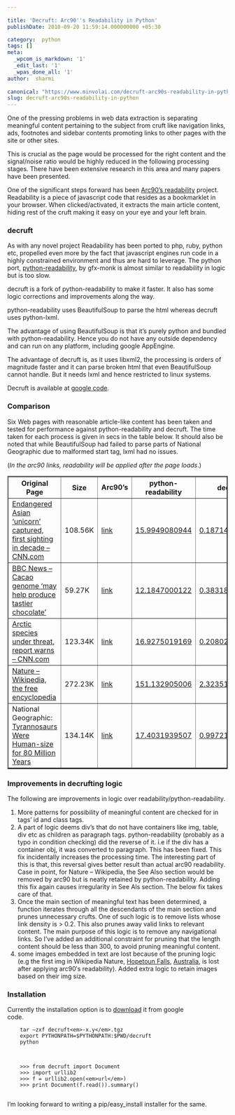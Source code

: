 ```yaml
---
 
title: 'Decruft: Arc90''s Readability in Python'
publishDate: 2010-09-20 11:59:14.000000000 +05:30

category:  python
tags: []
meta:
  _wpcom_is_markdown: '1'
  _edit_last: '1'
  _wpas_done_all: '1'
author:  sharmi
 
canonical: "https://www.minvolai.com/decruft-arc90s-readability-in-python/"
slug: decruft-arc90s-readability-in-python
---
```

<p>One of the pressing problems in web data extraction is separating meaningful content pertaining to the subject from cruft like navigation links, ads, footnotes and sidebar contents promoting links to other pages with the site or other sites.</p>
<p>This is crucial as the page would be processed for the right content and the signal/noise ratio would be highly reduced in the following processing stages. There have been extensive research in this area and many papers have been presented.</p>
<p>One of the significant steps forward has been <a href="http://lab.arc90.com/experiments/readability/">Arc90’s readability</a> project. Readability is a piece of javascript code that resides as a bookmarklet in your browser. When clicked/activated, it extracts the main article content, hiding rest of the cruft making it easy on your eye and your left brain.</p>
<h3>decruft</h3>
<p>As with any novel project Readability has been ported to php, ruby, python etc, propelled even more by the fact that javascript engines run code in a highly constrained environment and thus are hard to leverage. The python port, <a href="http://github.com/gfxmonk/python-readability">python-readability</a>, by gfx-monk is almost similar to readability in logic but is too slow.</p>
<p>decruft is a fork of python-readability to make it faster. It also has some logic corrections and improvements along the way.</p>
<p>python-readability uses BeautifulSoup to parse the html whereas decruft uses python-lxml.</p>
<p>The advantage of using BeautifulSoup is that it’s purely python and bundled with python-readability. Hence you do not have any outside dependency and can run on any platform, including google AppEngine.</p>
<p>The advantage of decruft is, as it uses libxml2, the processing is orders of magnitude faster and it can parse broken html that even BeautifulSoup cannot handle. But it needs lxml and hence restricted to linux systems.</p>
<p>Decruft is available at <a href="http://code.google.com/p/decruft/">google code</a>.</p>
<h3>Comparison</h3>
<p>Six Web pages with reasonable article-like content has been taken and tested for performance against python-readability and decruft. The time taken for each process is given in secs in the table below. It should also be noted that while BeautifulSoup had failed to parse parts of National Geographic due to malformed start tag, lxml had no issues.</p>
<p>(<em>In the arc90 links, readability will be applied after the page loads</em>.)</p>
<table border="2" width="547">
<tr>
<th>Original Page</th>
<th>Size</th>
<td><strong>Arc90’s</strong></td>
<th>python-readability</th>
<th>decruft</th>
</tr>
<tr>
<td><a href="http://localhost:10003/uploads/decruft-samples/asianunicorn.html" target="_blank">Endangered Asian &#8216;unicorn&#8217; captured, first sighting in decade &#8211; CNN.com</a></td>
<td>108.56K</td>
<td><a href="http://localhost:10003/uploads/decruft-samples/asianunicorn_arc90.html" target="_blank">link</a></td>
<td><a href="http://localhost:10003/uploads/decruft-samples/readability_asianunicorn.html" target="_blank">15.9949080944</a></td>
<td><a href="http://localhost:10003/uploads/decruft-samples/decruft2_asianunicorn.html" target="_blank">0.187147140503</a></td>
</tr>
<tr>
<td><a href="http://localhost:10003/uploads/decruft-samples/science-environment-11314446.html" target="_blank">BBC News &#8211; Cacao genome &#8216;may help produce tastier chocolate&#8217;</a></td>
<td>59.27K</td>
<td><a href="http://localhost:10003/uploads/decruft-samples/science-environment-11314446_arc90.html" target="_blank">link</a></td>
<td><a href="http://localhost:10003/uploads/decruft-samples/readability_science-environment-11314446.html" target="_blank">12.1847000122</a></td>
<td><a href="http://localhost:10003/uploads/decruft-samples/decruft2_science-environment-11314446.html" target="_blank">0.383187055588</a></td>
</tr>
<tr>
<td><a href="http://localhost:10003/uploads/decruft-samples/articspecies.html" target="_blank">Arctic species under threat, report warns &#8211; CNN.com</a></td>
<td>123.34K</td>
<td><a href="http://localhost:10003/uploads/decruft-samples/articspecies_arc90.html" target="_blank">link</a></td>
<td><a href="http://localhost:10003/uploads/decruft-samples/readability_articspecies.html" target="_blank">16.9275019169</a></td>
<td><a href="http://localhost:10003/uploads/decruft-samples/decruft2_articspecies.html" target="_blank">0.208026885986</a></td>
</tr>
<tr>
<td><a href="http://localhost:10003/uploads/decruft-samples/Nature.html" target="_blank">Nature &#8211; Wikipedia, the free encyclopedia</a></td>
<td>272.23K</td>
<td><a href="http://localhost:10003/uploads/decruft-samples/Nature_arc90.html" target="_blank">link</a></td>
<td><a href="http://localhost:10003/uploads/decruft-samples/readability_Nature.html" target="_blank">151.132905006</a></td>
<td><a href="http://localhost:10003/uploads/decruft-samples/decruft2_Nature.html" target="_blank">2.32351303101</a></td>
</tr>
<tr>
<td>National Geographic: <a href="http://localhost:10003/uploads/decruft-samples/Tyrannosaurs Were Human-size for 80 Million Years.html" target="_blank">Tyrannosaurs Were Human-size for 80 Million Years</a></td>
<td>134.14K</td>
<td><a href="http://localhost:10003/uploads/decruft-samples/Tyrannosaurs Were Human-size for 80 Million Years_arc90.html" target="_blank">link</a></td>
<td><a href="http://localhost:10003/uploads/decruft-samples/readability_Tyrannosaurs Were Human-size for 80 Million Years.html" target="_blank">17.4031939507</a></td>
<td><a href="http://localhost:10003/uploads/decruft-samples/decruft2_Tyrannosaurs Were Human-size for 80 Million Years.html" target="_blank">0.997216939926</a></td>
</tr>
</table>
<h3>Improvements in decrufting logic</h3>
<p>The following are improvements in logic over readability/python-readability.</p>
<ol>
<li>More patterns for possibility of meaningful content are checked for in tags’ id and class tags.</li>
<li>A part of logic deems div’s that do not have containers like img, table, div etc as children as paragraph tags. python-readability (probably as a typo in condition checking) did the reverse of it. i.e if the div has a container obj, it was converted to paragraph. This has been fixed. This fix incidentally increases the processing time. The interesting part of this is that, this reversal gives better result than actual arc90 readability. Case in point, for Nature – Wikipedia, the See Also section would be removed by arc90 but is neatly retained by python-readability. Adding this fix again causes irregularity in See Als section. The below fix takes care of that.</li>
<li>Once the main section of meaningful text has been determined, a function iterates through all the descendants of the main section and prunes unnecessary crufts. One of such logic is to remove lists whose link density is &#62; 0.2. This also prunes away valid links to relevant content. The main purpose of this logic is to remove any navigational links. So I’ve added an additional constraint for pruning that the length content should be less than 300, to avoid pruning meaningful content.</li>
<li>some images embedded in text are lost because of the pruning logic (e.g the first img in Wikipedia Nature, <a href="http://en.wikipedia.org/wiki/Hopetoun_Falls" title="Hopetoun Falls">Hopetoun Falls</a>, <a href="http://en.wikipedia.org/wiki/Australia" title="Australia">Australia</a>, is lost after applying arc90′s readability). Added extra logic to retain images based on their img size.</li>
</ol>
<h3>Installation</h3>
<p>Currently the installation option is to <a href="http://code.google.com/p/decruft/downloads/list">download</a> it from google<br />
code.</p>
<pre><code class="python">    tar –zxf decruft&lt;em&gt;-x.y&lt;/em&gt;.tgz
    export PYTHONPATH=$PYTHONPATH:$PWD/decruft
    python

</code></pre>
<pre><code class="python">    &gt;&gt;&gt; from decruft import Document
    &gt;&gt;&gt; import urllib2
    &gt;&gt;&gt; f = urllib2.open(&lt;em&gt;url&lt;/em&gt;)
    &gt;&gt;&gt; print Document(f.read()).summary()

</code></pre>
<p>I’m looking forward to writing a pip/easy&#95;install installer for the same.</p>

